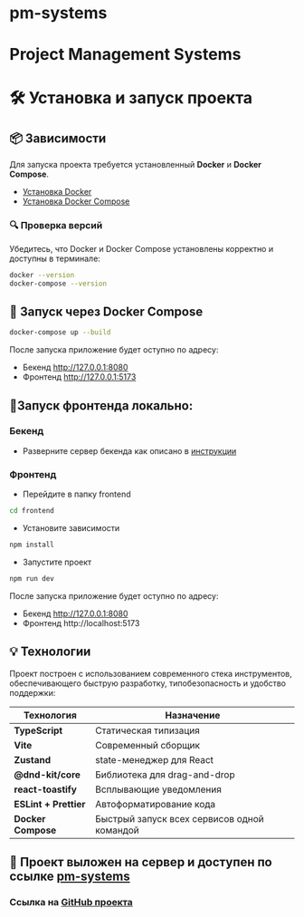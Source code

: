 # pm-systems
# Project Management Systems

# 🛠️ Установка и запуск проекта

## 📦 Зависимости

Для запуска проекта требуется установленный **Docker** и **Docker Compose**.

- [Установка Docker](https://www.docker.com/get-started)
- [Установка Docker Compose](https://docs.docker.com/compose/install/)

### 🔍 Проверка версий

Убедитесь, что Docker и Docker Compose установлены корректно и доступны в терминале:

```bash
docker --version
docker-compose --version
```

## 🐳 Запуск через Docker Compose

```bash
docker-compose up --build
```

После запуска приложение будет оступно по адресу:
- Бекенд http://127.0.0.1:8080
- Фронтенд http://127.0.0.1:5173

## 🧪Запуск фронтенда локально:

### Бекенд
- Разверните сервер бекенда как описано в [инструкции](https://github.com/avito-tech/tech-internship/blob/main/Tech%20Internships/Frontend/Frontend-trainee-assignment-spring-2025/server/README.md)
### Фронтенд
- Перейдите в папку frontend
```bash
cd frontend
```
- Установите зависимости
```bash
npm install
```
- Запустите проект
```bash
npm run dev
```
После запуска приложение будет оступно по адресу:
- Бекенд http://127.0.0.1:8080
- Фронтенд http://localhost:5173

## 💡 Технологии

Проект построен с использованием современного стека инструментов, обеспечивающего быструю разработку, типобезопасность и удобство поддержки:

| Технология              | Назначение                                                                |
|-------------------------|---------------------------------------------------------------------------|
| **TypeScript**          | Статическая типизация                                                     |
| **Vite**                | Современный сборщик                                                       |
| **Zustand**             | state-менеджер для React                                                  |
| **@dnd-kit/core**       | Библиотека для drag-and-drop                                              |
| **react-toastify**      | Всплывающие уведомления                                                   |
| **ESLint + Prettier**   | Автоформатирование кода                                                   |
| **Docker Compose**      | Быстрый запуск всех сервисов одной командой                               |

## 📁 Проект выложен на сервер и доступен по ссылке [pm-systems](http://109.172.31.240/)

### Ссылка на [GitHub проекта](https://github.com/Anastasiia-Nist/pm-systems)